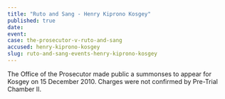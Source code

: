 ```yaml
---
title: "Ruto and Sang - Henry Kiprono Kosgey"
published: true
date:
event:
case: the-prosecutor-v-ruto-and-sang
accused: henry-kiprono-kosgey
slug: ruto-and-sang-events-henry-kiprono-kosgey
---
```


The Office of the Prosecutor made public a summonses to appear for Kosgey on 15 December 2010. Charges were not confirmed by Pre-Trial Chamber II.

